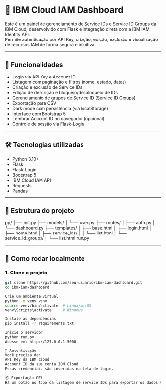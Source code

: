# 🔐 IBM Cloud IAM Dashboard

Este é um painel de gerenciamento de Service IDs e Service ID Groups da IBM Cloud, desenvolvido com Flask e integração direta com a IBM IAM Identity API.  
Permite autenticação por API Key, criação, edição, exclusão e visualização de recursos IAM de forma segura e intuitiva.

---

## 🚀 Funcionalidades

- Login via API Key e Account ID
- Listagem com paginação e filtros (nome, estado, datas)
- Criação e exclusão de Service IDs
- Edição de descrição e bloqueio/desbloqueio de IDs
- Gerenciamento de grupos de Service ID (Service ID Groups)
- Exportação para CSV
- Dark mode com persistência (via localStorage)
- Interface com Bootstrap 5
- Lembrar Account ID no navegador (opcional)
- Controle de sessão via Flask-Login

---

## 🛠️ Tecnologias utilizadas

- Python 3.10+
- Flask
- Flask-Login
- Bootstrap 5
- IBM Cloud IAM API
- Requests
- Pandas

---

## 📁 Estrutura do projeto

pp/
├── init.py
├── models/
│ └── user.py
├── routes/
│ ├── auth.py
│ └── dashboard.py
├── templates/
│ ├── base.html
│ ├── login.html
│ ├── home.html
│ ├── service_ids/
│ │ └── list.html
│ └── service_id_groups/
│ └── list.html
run.py

---

## 🔧 Como rodar localmente

### 1. Clone o projeto
```bash
git clone https://github.com/seu-usuario/ibm-iam-dashboard.git
cd ibm-iam-dashboard

Crie um ambiente virtual
python -m venv venv
source venv/bin/activate  # Linux/macOS
venv\Scripts\activate     # Windows

Instale as dependências
pip install -r requirements.txt

Inicie o servidor
python run.py
Acesse em: http://127.0.0.1:5000

🔑 Autenticação
Você precisa de:
API Key da IBM Cloud
Account ID da sua conta IBM Cloud
Essas credenciais são inseridas na tela de login.

📦 Exportação CSV
Há um botão no topo da listagem de Service IDs para exportar os dados visíveis para .csv.